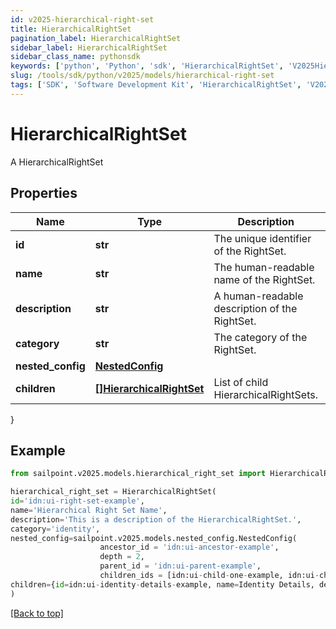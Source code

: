 ```yaml
---
id: v2025-hierarchical-right-set
title: HierarchicalRightSet
pagination_label: HierarchicalRightSet
sidebar_label: HierarchicalRightSet
sidebar_class_name: pythonsdk
keywords: ['python', 'Python', 'sdk', 'HierarchicalRightSet', 'V2025HierarchicalRightSet'] 
slug: /tools/sdk/python/v2025/models/hierarchical-right-set
tags: ['SDK', 'Software Development Kit', 'HierarchicalRightSet', 'V2025HierarchicalRightSet']
---
```


# HierarchicalRightSet

A HierarchicalRightSet

## Properties

Name | Type | Description | Notes
------------ | ------------- | ------------- | -------------
**id** | **str** | The unique identifier of the RightSet. | [optional] 
**name** | **str** | The human-readable name of the RightSet. | [optional] 
**description** | **str** | A human-readable description of the RightSet. | [optional] 
**category** | **str** | The category of the RightSet. | [optional] 
**nested_config** | [**NestedConfig**](nested-config) |  | [optional] 
**children** | [**[]HierarchicalRightSet**](hierarchical-right-set) | List of child HierarchicalRightSets. | [optional] 
}

## Example

```python
from sailpoint.v2025.models.hierarchical_right_set import HierarchicalRightSet

hierarchical_right_set = HierarchicalRightSet(
id='idn:ui-right-set-example',
name='Hierarchical Right Set Name',
description='This is a description of the HierarchicalRightSet.',
category='identity',
nested_config=sailpoint.v2025.models.nested_config.NestedConfig(
                    ancestor_id = 'idn:ui-ancestor-example', 
                    depth = 2, 
                    parent_id = 'idn:ui-parent-example', 
                    children_ids = [idn:ui-child-one-example, idn:ui-child-two-example], ),
children={id=idn:ui-identity-details-example, name=Identity Details, description=Read only access for identity details., category=identity, nestedConfig={ancestorId=idn:ui-identity-management-example, depth=1, parentId=idn:ui-identity-management-example, childrenIds=[]}, children=[]}
)

```
[[Back to top]](#) 

